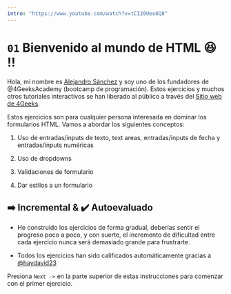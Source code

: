 ```yaml
---
intro: "https://www.youtube.com/watch?v=tCI20Ueo6Q8"
---
```



# `01` Bienvenido al mundo de HTML 😆 !!

Hola, mi nombre es [Alejandro Sánchez](http://alesanchezr.com) y soy uno de los fundadores de @4GeeksAcademy (bootcamp de programación). Estos ejercicios y muchos otros tutoriales interactivos se han liberado al público a través del [Sitio web de 4Geeks](https://4geeks.com).

Estos ejercicios son para cualquier persona interesada en dominar los formularios HTML. Vamos a abordar los siguientes conceptos:

1. Uso de entradas/inputs de texto, text areas, entradas/inputs de fecha y entradas/inputs numéricas

2. Uso de dropdowns

3. Validaciones de formulario

4. Dar estilos a un formulario

## ➡️ Incremental & ✔️ Autoevaluado

- He construido los ejercicios de forma gradual, deberías sentir el progreso poco a poco, y con suerte, el incremento de dificultad entre cada ejercicio nunca será demasiado grande para frustrarte.

- Todos los ejercicios han sido calificados automáticamente gracias a [@haydavid23](https://github.com/haydavid23)

Presiona `Next ->` en la parte superior de estas instrucciones para comenzar con el primer ejercicio.
